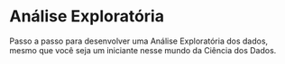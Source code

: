 # Análise Exploratória
Passo a passo para desenvolver uma Análise Exploratória dos dados, mesmo que você seja um iniciante nesse mundo da Ciência dos Dados.
